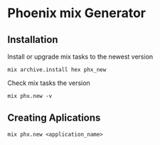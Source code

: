 # Phoenix mix Generator

## Installation

Install or upgrade mix tasks to the newest version

```shell
mix archive.install hex phx_new
```

Check mix tasks the version

```shell
mix phx.new -v
```

## Creating Aplications

```shell
mix phx.new <application_name>
```
